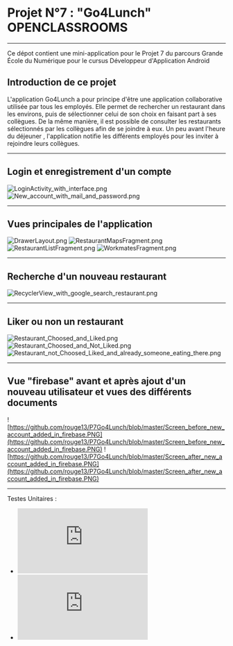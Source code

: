 # **Projet N°7 : "Go4Lunch" OPENCLASSROOMS**_________________________________________________________________________________________________________________Ce dépot contient une mini-application pour le Projet 7 du parcours Grande École du Numérique pour le cursus Développeur d'Application Android## Introduction de ce projetL'application Go4Lunch a pour principe d'être une application collaborative utilisée par tous les employés. Elle permet de rechercher un restaurant dans les environs, puis de sélectionner celui de son choix en faisant part à ses collègues. De la même manière, il est possible de consulter les restaurants sélectionnés par les collègues afin de se joindre à eux. Un peu avant l'heure du déjeuner , l'application notifie les différents employés pour les inviter à rejoindre leurs collègues._________________________________________________________________________________________________________________## Login et enregistrement d'un compte![LoginActivity_with_interface.png](LoginActivity_with_interface.png)![New_account_with_mail_and_password.png](New_account_with_mail_and_password.png)_________________________________________________________________________________________________________________## Vues principales de l'application![DrawerLayout.png](DrawerLayout.png) ![RestaurantMapsFragment.png](RestaurantMapsFragment.png)![RestaurantListFragment.png](RestaurantListFragment.png)![WorkmatesFragment.png](WorkmatesFragment.png)_________________________________________________________________________________________________________________## Recherche d'un nouveau restaurant![RecyclerView_with_google_search_restaurant.png](RecyclerView_with_google_search_restaurant.png)_________________________________________________________________________________________________________________## Liker ou non un restaurant![Restaurant_Choosed_and_Liked.png](Restaurant_Choosed_and_Liked.png)![Restaurant_Choosed_and_Not_Liked.png](Restaurant_Choosed_and_Not_Liked.png)![Restaurant_not_Choosed_Liked_and_already_someone_eating_there.png](Restaurant_not_Choosed_Liked_and_already_someone_eating_there.png)_________________________________________________________________________________________________________________## Vue "firebase" avant et après ajout d'un nouveau utilisateur et vues des différents documents![https://github.com/rouge13/P7Go4Lunch/blob/master/Screen_before_new_account_added_in_firebase.PNG](https://github.com/rouge13/P7Go4Lunch/blob/master/Screen_before_new_account_added_in_firebase.PNG)![https://github.com/rouge13/P7Go4Lunch/blob/master/Screen_after_new_account_added_in_firebase.PNG](https://github.com/rouge13/P7Go4Lunch/blob/master/Screen_after_new_account_added_in_firebase.PNG)_________________________________________________________________________________________________________________Testes Unitaires :- ![RestaurantListFragmentTest](https://github.com/rouge13/P7Go4Lunch/blob/master/Test%20Results%20-%20RestaurantListFragmentTest.html)- ![RestaurantMapsFragmentTest](https://github.com/rouge13/P7Go4Lunch/blob/master/Test%20Results%20-%20RestaurantMapsFragmentTest.html)